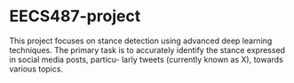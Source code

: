 # EECS487-project

This project focuses on stance detection using advanced deep learning techniques. The primary task is to accurately identify the stance expressed in social media posts, particu- larly tweets (currently known as X), towards various topics.
